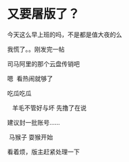 # 又要屠版了？


今天这么早上班的吗，不是都是值大夜的么

我慌了。。刚发完一帖<img src="static/image/smiley/yct/009.gif" smilieid="44" border="0" alt="" />

司马阿里的那个云盘传销吧

嗯&nbsp;&nbsp;看热闹就够了

吃瓜吃瓜<img src="static/image/smiley/default/lol.gif" smilieid="12" border="0" alt="" />

&nbsp; &nbsp;羊毛不管好与坏 先撸了在说

建议封一批账号……

<img src="static/image/smiley/default/lol.gif" smilieid="12" border="0" alt="" /><img src="static/image/smiley/default/lol.gif" smilieid="12" border="0" alt="" /> 马猴子 耍猴开始<br />


看着烦，版主赶紧处理一下<img id="aimg_nAEXq" onclick="zoom(this, this.src, 0, 0, 0)" class="zoom" src="https://cdn.jsdelivr.net/gh/hishis/forum-master/public/images/patch.gif" onmouseover="img_onmouseoverfunc(this)" onload="thumbImg(this)" border="0" alt="" />
